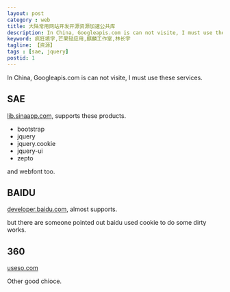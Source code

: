 ```yaml
---
layout: post
category : web
title: 大陆常用网站开发开源资源加速公共库
description: In China, Googleapis.com is can not visite, I must use these services.
keyword: 疯狂填字,芒果轻应用,麒麟工作室,林长宇
tagline: 【资源】
tags : [sae, jquery]
postid: 1
---
```



In China, Googleapis.com is can not visite, I must use these services.

## SAE

[lib.sinaapp.com](http://lib.sinaapp.com/), supports these products.

  *   bootstrap
  *   jquery
  *   jquery.cookie
  *   jquery-ui
  *   zepto

and webfont too.

## BAIDU

[developer.baidu.com](http://developer.baidu.com/wiki/index.php?title=docs/cplat/libs), almost supports.

but there are someone pointed out baidu used cookie to do some dirty works.

## 360

[useso.com](http://libs.useso.com/)

Other good chioce.
